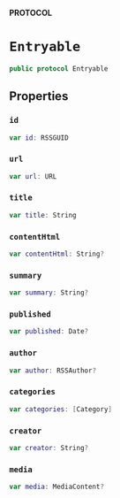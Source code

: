**PROTOCOL**

# `Entryable`

```swift
public protocol Entryable
```

## Properties
### `id`

```swift
var id: RSSGUID
```

### `url`

```swift
var url: URL
```

### `title`

```swift
var title: String
```

### `contentHtml`

```swift
var contentHtml: String?
```

### `summary`

```swift
var summary: String?
```

### `published`

```swift
var published: Date?
```

### `author`

```swift
var author: RSSAuthor?
```

### `categories`

```swift
var categories: [Category]
```

### `creator`

```swift
var creator: String?
```

### `media`

```swift
var media: MediaContent?
```
